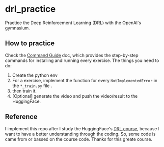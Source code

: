 # drl_practice
Practice the Deep Reinforcement Learning (DRL) with the OpenAI's gymnasium.

## How to practice
Check the [Command Guide](./hands_on/README.md) doc, which provides the
step-by-step commands for installing and running every exercise.
The things you need to do:
1. Create the python env
2. For a exercise, implement the function for every `NotImplementedError` in the `*_train.py` file .
3. then train it.
4. [Optional] generate the video and push the video/result to the HuggingFace.


## Reference
I implement this repo after I study the HuggingFace's
[DRL course](https://huggingface.co/learn/deep-rl-course/unit0/introduction),
because I want to have a better understanding through the coding. So, some code
is came from or bassed on the course code. Thanks for this greate course.
